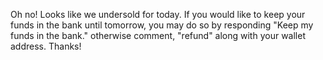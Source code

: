 Oh no! Looks like we undersold for today. If you would like to keep your funds in the bank until tomorrow, you may do so by responding "Keep my funds in the bank." otherwise comment, "refund" along with your wallet address. Thanks!